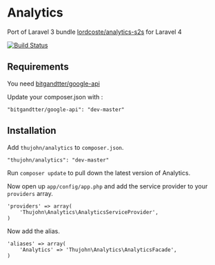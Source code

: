 # Analytics

Port of Laravel 3 bundle [lordcoste/analytics-s2s](https://github.com/lordcoste/analytics-s2s) for Laravel 4

[![Build Status](https://travis-ci.org/thujohn/analytics-l4.png?branch=master)](https://travis-ci.org/thujohn/analytics-l4)


## Requirements

You need [bitgandtter/google-api](https://github.com/bitgandtter/google-api)

Update your composer.json with :

    "bitgandtter/google-api": "dev-master"


## Installation

Add `thujohn/analytics` to `composer.json`.

    "thujohn/analytics": "dev-master"
    
Run `composer update` to pull down the latest version of Analytics.

Now open up `app/config/app.php` and add the service provider to your `providers` array.

    'providers' => array(
        'Thujohn\Analytics\AnalyticsServiceProvider',
    )

Now add the alias.

    'aliases' => array(
        'Analytics' => 'Thujohn\Analytics\AnalyticsFacade',
    )